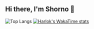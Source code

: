 ## Hi there, I'm Shorno 👋

![Top Langs](https://github-readme-stats.vercel.app/api/top-langs/?username=shorno&layout=compact)
[![Harlok's WakaTime stats](https://github-readme-stats.vercel.app/api/wakatime?username=MrShorno&layout=compact)](https://github.com/shorno/github-readme-stats)
